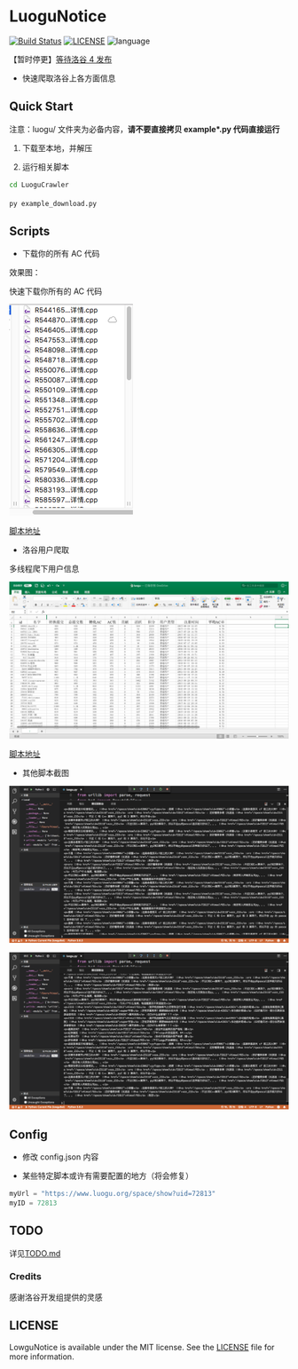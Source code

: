 # LuoguNotice

[![Build Status](https://travis-ci.org/Himself65/LuoguCrawler.svg?branch=master)](https://travis-ci.org/Himself65/LuoguCrawler) [![LICENSE](https://img.shields.io/badge/license-MIT-blue.svg)](LICENSE) ![language](https://img.shields.io/badge/language-python3-blue.svg)

【暂时停更】[等待洛谷 4 发布](https://github.com/Himself65/LuoguCrawler/issues/1)

* 快速爬取洛谷上各方面信息

## Quick Start

注意：luogu/ 文件夹为必备内容，**请不要直接拷贝 example\*.py 代码直接运行**

1.  下载至本地，并解压

2.  运行相关脚本

```bash
cd LuoguCrawler

py example_download.py
```

## Scripts

* 下载你的所有 AC 代码

效果图：

快速下载你所有的 AC 代码

![04](/img/04.png)

[脚本地址](/example_codedownload.py)

* 洛谷用户爬取

多线程爬下用户信息

![03](/img/03.png)

[脚本地址](/example_userInfoCrawler.py)

* 其他脚本截图

![01](/img/01.png)

![02](/img/02.png)

## Config

* 修改 config.json 内容

* 某些特定脚本或许有需要配置的地方（将会修复）

```python
myUrl = "https://www.luogu.org/space/show?uid=72813"
myID = 72813
```

## TODO

详见[TODO.md](TODO.md)

### Credits

感谢洛谷开发组提供的灵感

## LICENSE

LowguNotice is available under the MIT license. See the [LICENSE](LICENSE) file for more information.
